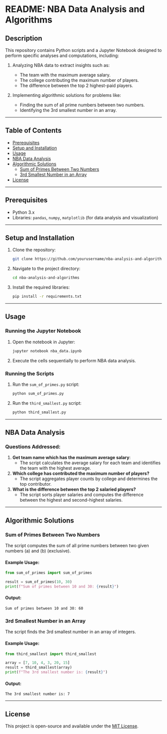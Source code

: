 # README: NBA Data Analysis and Algorithms

## Description
This repository contains Python scripts and a Jupyter Notebook designed to perform specific analyses and computations, including:

1. Analyzing NBA data to extract insights such as:
   - The team with the maximum average salary.
   - The college contributing the maximum number of players.
   - The difference between the top 2 highest-paid players.

2. Implementing algorithmic solutions for problems like:
   - Finding the sum of all prime numbers between two numbers.
   - Identifying the 3rd smallest number in an array.

---

## Table of Contents
- [Prerequisites](#prerequisites)
- [Setup and Installation](#setup-and-installation)
- [Usage](#usage)
- [NBA Data Analysis](#nba-data-analysis)
- [Algorithmic Solutions](#algorithmic-solutions)
  - [Sum of Primes Between Two Numbers](#sum-of-primes-between-two-numbers)
  - [3rd Smallest Number in an Array](#3rd-smallest-number-in-an-array)
- [License](#license)

---

## Prerequisites
- Python 3.x
- Libraries: `pandas`, `numpy`, `matplotlib` (for data analysis and visualization)

---

## Setup and Installation
1. Clone the repository:
   ```bash
   git clone https://github.com/yourusername/nba-analysis-and-algorithms.git
   ```
2. Navigate to the project directory:
   ```bash
   cd nba-analysis-and-algorithms
   ```
3. Install the required libraries:
   ```bash
   pip install -r requirements.txt
   ```

---

## Usage
### Running the Jupyter Notebook
1. Open the notebook in Jupyter:
   ```bash
   jupyter notebook nba_data.ipynb
   ```
2. Execute the cells sequentially to perform NBA data analysis.

### Running the Scripts
1. Run the `sum_of_primes.py` script:
   ```bash
   python sum_of_primes.py
   ```
2. Run the `third_smallest.py` script:
   ```bash
   python third_smallest.py
   ```

---

## NBA Data Analysis
### Questions Addressed:
1. **Get team name which has the maximum average salary**:
   - The script calculates the average salary for each team and identifies the team with the highest average.
2. **Which college has contributed the maximum number of players?**
   - The script aggregates player counts by college and determines the top contributor.
3. **What is the difference between the top 2 salaried players?**
   - The script sorts player salaries and computes the difference between the highest and second-highest salaries.

---

## Algorithmic Solutions
### Sum of Primes Between Two Numbers
The script computes the sum of all prime numbers between two given numbers \(a\) and \(b\) (exclusive).
#### Example Usage:
```python
from sum_of_primes import sum_of_primes

result = sum_of_primes(10, 30)
print(f"Sum of primes between 10 and 30: {result}")
```
#### Output:
```
Sum of primes between 10 and 30: 60
```

### 3rd Smallest Number in an Array
The script finds the 3rd smallest number in an array of integers.
#### Example Usage:
```python
from third_smallest import third_smallest

array = [7, 10, 4, 3, 20, 15]
result = third_smallest(array)
print(f"The 3rd smallest number is: {result}")
```
#### Output:
```
The 3rd smallest number is: 7
```

---

## License
This project is open-source and available under the [MIT License](LICENSE).
